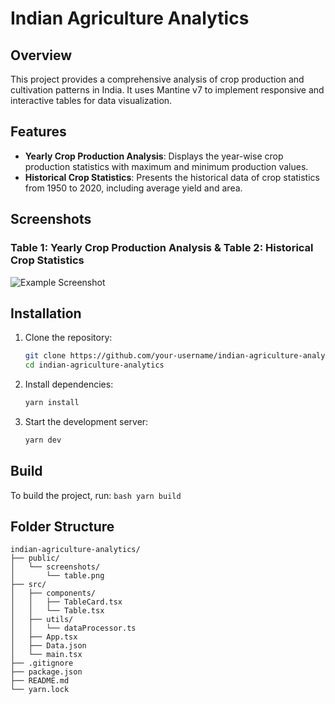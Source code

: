 # Indian Agriculture Analytics

## Overview
This project provides a comprehensive analysis of crop production and cultivation patterns in India. It uses Mantine v7 to implement responsive and interactive tables for data visualization.

## Features
- **Yearly Crop Production Analysis**: Displays the year-wise crop production statistics with maximum and minimum production values.
- **Historical Crop Statistics**: Presents the historical data of crop statistics from 1950 to 2020, including average yield and area.

## Screenshots
### Table 1: Yearly Crop Production Analysis  &  Table 2: Historical Crop Statistics
![Example Screenshot](public/screenshots/Screenshot-2024-11-13-195016.png)

## Installation

1. Clone the repository:
    ```bash
    git clone https://github.com/your-username/indian-agriculture-analytics.git
    cd indian-agriculture-analytics
    ```

2. Install dependencies:
    ```bash
    yarn install
    ```

3. Start the development server:
    ```bash
    yarn dev
    ```

## Build

To build the project, run:
    ```bash
    yarn build
    ```

## Folder Structure

```plaintext
indian-agriculture-analytics/
├── public/
│   └── screenshots/
│       └── table.png
├── src/
│   ├── components/
│   │   ├── TableCard.tsx
│   │   └── Table.tsx
│   ├── utils/
│   │   └── dataProcessor.ts
│   ├── App.tsx
│   ├── Data.json
│   └── main.tsx
├── .gitignore
├── package.json
├── README.md
└── yarn.lock


